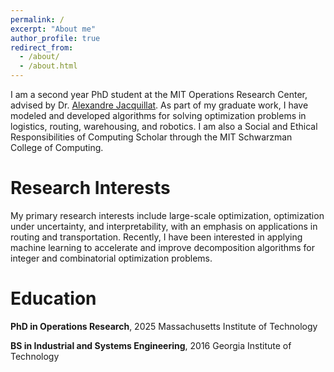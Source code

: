 ```yaml
---
permalink: /
excerpt: "About me"
author_profile: true
redirect_from: 
  - /about/
  - /about.html
---
```



I am a second year PhD student at the MIT Operations Research Center, advised by Dr. [Alexandre Jacquillat](https://mitmgmtfaculty.mit.edu/ajacquillat/). As part of my graduate work, I have modeled and developed algorithms for solving optimization problems in logistics, routing, warehousing, and robotics. I am also a Social and Ethical Responsibilities of Computing Scholar through the MIT Schwarzman College of Computing. 

Research Interests
======

My primary research interests include large-scale optimization, optimization under uncertainty, and interpretability, with an emphasis on applications in routing and transportation. Recently, I have been interested in applying machine learning to accelerate and improve decomposition algorithms for integer and combinatorial optimization problems. 


Education
======

**PhD in Operations Research**, 2025
Massachusetts Institute of Technology

**BS in Industrial and Systems Engineering**, 2016
Georgia Institute of Technology
